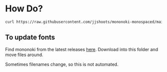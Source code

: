 # How Do?

```sh
curl https://raw.githubusercontent.com/jjshoots/mononoki-monospaced/main/install.sh | bash -s
```

## To update fonts

Find mononoki from the latest releases [here](https://github.com/ryanoasis/nerd-fonts/releases).
Download into this folder and move files around.

Sometimes filenames change, so this is not automated.
